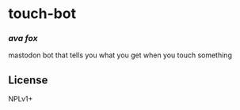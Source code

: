 # touch-bot
### _ava fox_

mastodon bot that tells you what you get when you touch something

## License

NPLv1+


